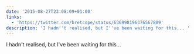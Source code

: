 ```yaml
---
date: '2015-08-27T23:08:09+01:00'
links:
  - 'https://twitter.com/bretcope/status/636998196376567809'
description: 'I hadn''t realised, but I''ve been waiting for this... '
---
```

I hadn't realised, but I've been waiting for this... 
